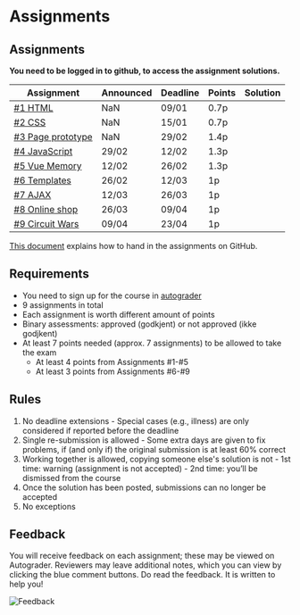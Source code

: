 # Assignments


## Assignments

**You need to be logged in to github, to access the assignment solutions.**

| Assignment | Announced | Deadline | Points | Solution |
| --- | --- | --- | --- | --- |
| [#1 HTML](assignment-1/) | NaN | 09/01 | 0.7p | |
| [#2 CSS](assignment-2/) | NaN | 15/01 | 0.7p |  |
| [#3 Page prototype](assignment-3/) | NaN | 29/02 | 1.4p |  |
| [#4 JavaScript](assignment-4/) | 29/02 | 12/02 | 1.3p |  |
| [#5 Vue Memory](assignment-5/) | 12/02 | 26/02 | 1.3p |  |
| [#6 Templates](assignment-6/) | 26/02 | 12/03 | 1p |  |
| [#7 AJAX](assignment-7/) | 12/03 | 26/03 | 1p |  |
| [#8 Online shop](assignment-8/) | 26/03 | 09/04 | 1p |  |
| [#9 Circuit Wars](assignment-9/) | 09/04 | 23/04 | 1p |  |



[This document](https://github.com/dat310-spring21/course-info/blob/master/autograder.md) explains how to hand in the assignments on GitHub.

## Requirements

  - You need to sign up for the course in [autograder](https://uis.itest.run)
  - 9 assignments in total
  - Each assignment is worth different amount of points
  - Binary assessments: approved (godkjent) or not approved (ikke godjkent)
  - At least 7 points needed (approx. 7 assignments) to be allowed to take the exam
    - At least 4 points from Assignments #1-#5
    - At least 3 points from Assignments #6-#9

## Rules

  1. No deadline extensions
    - Special cases (e.g., illness) are only considered if reported before the deadline
  2. Single re-submission is allowed
    - Some extra days are given to fix problems, if (and only if) the original submission is at least 60% correct
  3. Working together is allowed, copying someone else's solution is not
    - 1st time: warning (assignment is not accepted)
    - 2nd time: you’ll be dismissed from the course
  4. Once the solution has been posted, submissions can no longer be accepted
  5. No exceptions


## Feedback

You will receive feedback on each assignment; these may be viewed on Autograder. Reviewers may leave additional notes, which you can view by clicking the blue comment buttons.
Do read the feedback. It is written to help you!

![Feedback](assignments_feedback.png)


